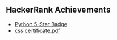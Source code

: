 ## HackerRank Achievements
- [Python 5-Star Badge](https://www.hackerrank.com/profile/loyalman318)
- [css certificate.pdf](https://github.com/monster0318/HackerRank-Certificates/blob/b1b0683ef10c83a70e67042edbbf41adabb2a2fe/css%20certificate.pdf)

